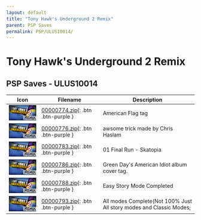 ```yaml
---
layout: default
title: "Tony Hawk's Underground 2 Remix"
parent: PSP Saves
permalink: PSP/ULUS10014/
---
```

# Tony Hawk's Underground 2 Remix

## PSP Saves - ULUS10014

| Icon | Filename | Description |
|------|----------|-------------|
| ![Tony Hawk's Underground 2 Remix](ICON0.PNG) | [00000774.zip](00000774.zip){: .btn .btn-purple } | American Flag tag |
| ![Tony Hawk's Underground 2 Remix](ICON0.PNG) | [00000776.zip](00000776.zip){: .btn .btn-purple } | awsome trick made by Chris Haslam |
| ![Tony Hawk's Underground 2 Remix](ICON0.PNG) | [00000783.zip](00000783.zip){: .btn .btn-purple } | 01 Final Run - Skatopia |
| ![Tony Hawk's Underground 2 Remix](ICON0.PNG) | [00000786.zip](00000786.zip){: .btn .btn-purple } | Green Day's American Idiot album cover tag. |
| ![Tony Hawk's Underground 2 Remix](ICON0.PNG) | [00000788.zip](00000788.zip){: .btn .btn-purple } | Easy Story Mode Completed |
| ![Tony Hawk's Underground 2 Remix](ICON0.PNG) | [00000793.zip](00000793.zip){: .btn .btn-purple } | All modes Complete(Not 100% Just All story modes and Classic Modes; |
